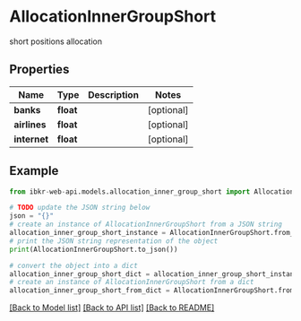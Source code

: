 # AllocationInnerGroupShort

short positions allocation

## Properties

Name | Type | Description | Notes
------------ | ------------- | ------------- | -------------
**banks** | **float** |  | [optional] 
**airlines** | **float** |  | [optional] 
**internet** | **float** |  | [optional] 

## Example

```python
from ibkr-web-api.models.allocation_inner_group_short import AllocationInnerGroupShort

# TODO update the JSON string below
json = "{}"
# create an instance of AllocationInnerGroupShort from a JSON string
allocation_inner_group_short_instance = AllocationInnerGroupShort.from_json(json)
# print the JSON string representation of the object
print(AllocationInnerGroupShort.to_json())

# convert the object into a dict
allocation_inner_group_short_dict = allocation_inner_group_short_instance.to_dict()
# create an instance of AllocationInnerGroupShort from a dict
allocation_inner_group_short_from_dict = AllocationInnerGroupShort.from_dict(allocation_inner_group_short_dict)
```
[[Back to Model list]](../README.md#documentation-for-models) [[Back to API list]](../README.md#documentation-for-api-endpoints) [[Back to README]](../README.md)


